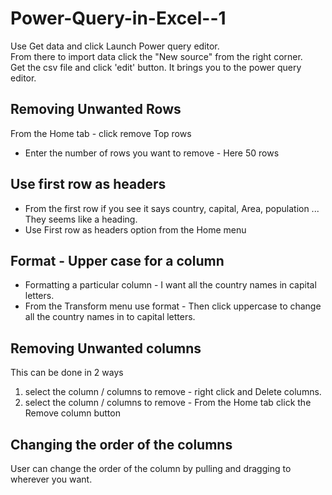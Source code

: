 # Power-Query-in-Excel--1

Use Get data and click Launch Power query editor.    
From there to import data click the "New source" from the right corner.    
Get the csv file and click 'edit' button. It brings you to the power query editor.

## Removing Unwanted Rows

From the Home tab - click remove Top rows
- Enter the number of rows you want to remove - Here 50 rows
## Use first row as headers
- From the first row if you see it says country, capital, Area, population ... They seems like a heading.
- Use First row as headers option from the Home menu
## Format - Upper case for a column
- Formatting a particular column - I want all the country names in capital letters.
- From the Transform menu use format - Then click uppercase to change all the country names in to capital letters.
## Removing Unwanted columns
  This can be done in 2 ways
  1. select the column / columns to remove - right click and Delete columns.
  2. select the column / columns to remove - From the Home tab click the Remove column button

## Changing the order of the columns
User can change the order of the column by pulling and dragging to wherever you want.

     
  
  
